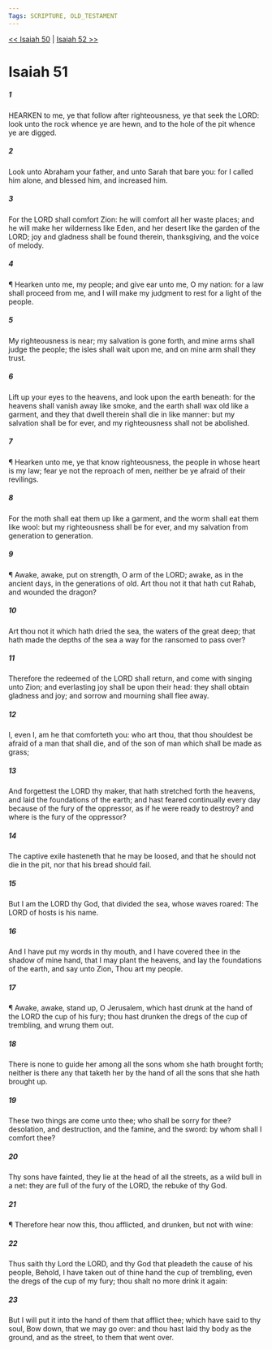 ```yaml
---
Tags: SCRIPTURE, OLD_TESTAMENT
---
```


[<< Isaiah 50](OLD_TESTAMENT/23_Isaiah/Isaiah_50.md) | [Isaiah 52 >>](OLD_TESTAMENT/23_Isaiah/Isaiah_52.md)

# Isaiah 51

##### 1
 HEARKEN to me, ye that follow after righteousness, ye that seek the LORD: look unto the rock whence ye are hewn, and to the hole of the pit whence ye are digged.
##### 2
 Look unto Abraham your father, and unto Sarah that bare you: for I called him alone, and blessed him, and increased him.
##### 3
 For the LORD shall comfort Zion: he will comfort all her waste places; and he will make her wilderness like Eden, and her desert like the garden of the LORD; joy and gladness shall be found therein, thanksgiving, and the voice of melody.
##### 4
 ¶ Hearken unto me, my people; and give ear unto me, O my nation: for a law shall proceed from me, and I will make my judgment to rest for a light of the people.
##### 5
 My righteousness is near; my salvation is gone forth, and mine arms shall judge the people; the isles shall wait upon me, and on mine arm shall they trust.
##### 6
 Lift up your eyes to the heavens, and look upon the earth beneath: for the heavens shall vanish away like smoke, and the earth shall wax old like a garment, and they that dwell therein shall die in like manner: but my salvation shall be for ever, and my righteousness shall not be abolished.
##### 7
 ¶ Hearken unto me, ye that know righteousness, the people in whose heart is my law; fear ye not the reproach of men, neither be ye afraid of their revilings.
##### 8
 For the moth shall eat them up like a garment, and the worm shall eat them like wool: but my righteousness shall be for ever, and my salvation from generation to generation.
##### 9
 ¶ Awake, awake, put on strength, O arm of the LORD; awake, as in the ancient days, in the generations of old.  Art thou not it that hath cut Rahab, and wounded the dragon?
##### 10
 Art thou not it which hath dried the sea, the waters of the great deep; that hath made the depths of the sea a way for the ransomed to pass over?
##### 11
 Therefore the redeemed of the LORD shall return, and come with singing unto Zion; and everlasting joy shall be upon their head: they shall obtain gladness and joy; and sorrow and mourning shall flee away.
##### 12
 I, even I, am he that comforteth you: who art thou, that thou shouldest be afraid of a man that shall die, and of the son of man which shall be made as grass;
##### 13
 And forgettest the LORD thy maker, that hath stretched forth the heavens, and laid the foundations of the earth; and hast feared continually every day because of the fury of the oppressor, as if he were ready to destroy?  and where is the fury of the oppressor?
##### 14
 The captive exile hasteneth that he may be loosed, and that he should not die in the pit, nor that his bread should fail.
##### 15
 But I am the LORD thy God, that divided the sea, whose waves roared: The LORD of hosts is his name.
##### 16
 And I have put my words in thy mouth, and I have covered thee in the shadow of mine hand, that I may plant the heavens, and lay the foundations of the earth, and say unto Zion, Thou art my people.
##### 17
 ¶ Awake, awake, stand up, O Jerusalem, which hast drunk at the hand of the LORD the cup of his fury; thou hast drunken the dregs of the cup of trembling, and wrung them out.
##### 18
 There is none to guide her among all the sons whom she hath brought forth; neither is there any that taketh her by the hand of all the sons that she hath brought up.
##### 19
 These two things are come unto thee; who shall be sorry for thee?  desolation, and destruction, and the famine, and the sword: by whom shall I comfort thee?
##### 20
 Thy sons have fainted, they lie at the head of all the streets, as a wild bull in a net: they are full of the fury of the LORD, the rebuke of thy God.
##### 21
 ¶ Therefore hear now this, thou afflicted, and drunken, but not with wine:
##### 22
 Thus saith thy Lord the LORD, and thy God that pleadeth the cause of his people, Behold, I have taken out of thine hand the cup of trembling, even the dregs of the cup of my fury; thou shalt no more drink it again:
##### 23
 But I will put it into the hand of them that afflict thee; which have said to thy soul, Bow down, that we may go over: and thou hast laid thy body as the ground, and as the street, to them that went over.

